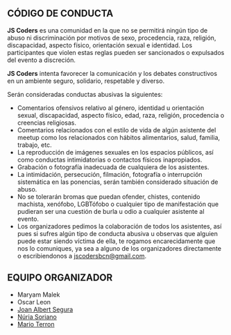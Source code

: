 ## CÓDIGO DE CONDUCTA

**JS Coders** es una comunidad en la que no se permitirá ningún tipo de abuso ni discriminación por motivos de sexo, procedencia, raza, religión, discapacidad, aspecto físico, orientación sexual e identidad. Los participantes que violen estas reglas pueden ser sancionados o expulsados del evento a discreción.

**JS Coders** intenta favorecer la comunicación y los debates constructivos en un ambiente seguro, solidario, respetable y diverso.

Serán consideradas conductas abusivas la siguientes:

* Comentarios ofensivos relativo al género, identidad u orientación sexual, discapacidad, aspecto físico, edad, raza, religión, procedencia o creencias religiosas.
* Comentarios relacionados con el estilo de vida de algún asistente del meetup como los relacionados con hábitos alimentarios, salud, familia, trabajo, etc.
* La reproducción de imágenes sexuales en los espacios públicos, así como conductas intimidatorias o contactos físicos inapropiados.
* Grabación o fotografía inadecuada de cualquiera de los asistentes.
* La intimidación, persecución, filmación, fotografía o interrupción sistemática en las ponencias, serán también considerado situación de abuso.
* No se tolerarán bromas que puedan ofender, chistes, contenido machista, xenófobo, LGBTófobo o cualquier tipo de manifestación que pudieran ser una cuestión de burla u odio a cualquier asistente al evento.
* Los organizadores pedimos la colaboración de todos los asistentes, así pues si sufres algún tipo de conducta abusiva u observas que alguien puede estar siendo víctima de ella, te rogamos encarecidamente que nos lo comuniques, ya sea a alguno de los organizadores directamente o escribiendonos a jscodersbcn@gmail.com.

## EQUIPO ORGANIZADOR
* Maryam Malek
* Oscar Leon
* [Joan Albert Segura](https://twitter.com/joanalbertsr)
* [Núria Soriano](https://twitter.com/pincfloit)
* [Mario Terron](https://twitter.com/marioterron_)
